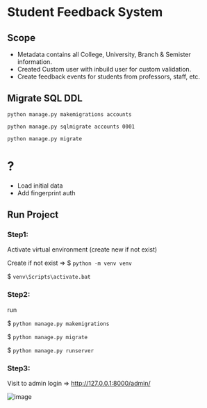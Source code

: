 # Student Feedback System

## Scope

* Metadata contains all College, University, Branch & Semister information.
* Created Custom user with inbuild user for custom validation.
* Create feedback events for students from professors, staff, etc.


## Migrate SQL DDL

`python manage.py makemigrations accounts`

`python manage.py sqlmigrate accounts 0001`

`python manage.py migrate`

# ?

* Load initial data
* Add fingerprint auth


## Run Project

### Step1:

Activate virtual environment (create new if not exist)

Create if not exist => $ `python -m venv venv`

$ `venv\Scripts\activate.bat`


### Step2:

run

$ `python manage.py makemigrations`

$ `python manage.py migrate`

$ `python manage.py runserver`



### Step3:

Visit to admin login => http://127.0.0.1:8000/admin/


![image](https://user-images.githubusercontent.com/32696360/222915433-32d7e376-8c8b-4fa8-8a1c-0b5287dd73e1.png)
